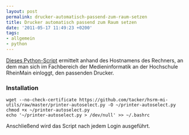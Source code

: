 ```yaml
---
layout: post
permalink: drucker-automatisch-passend-zum-raum-setzen
title: Drucker automatisch passend zum Raum setzen
date: '2011-05-17 11:49:23 +0200'
tags:
- allgemein
- python
---
```

<p><a href="https://github.com/tacker/hsrm-mi-utils/blob/master/printer-autoselect.py">Dieses Python-Script</a> ermittelt anhand des Hostnamens des Rechners, an dem man sich im Fachbereich der Medieninformatik an der Hochschule RheinMain einloggt, den passenden Drucker.</p>
<h3 class="textimage">Installation</h3>

    wget --no-check-certificate https://github.com/tacker/hsrm-mi-utils/raw/master/printer-autoselect.py -O ~/printer-autoselect.py
    chmod +x ~/printer-autoselect.py
    echo '~/printer-autoselect.py > /dev/null' >> ~/.bashrc

<p>Anschließend wird das Script nach jedem Login ausgeführt.</p>
